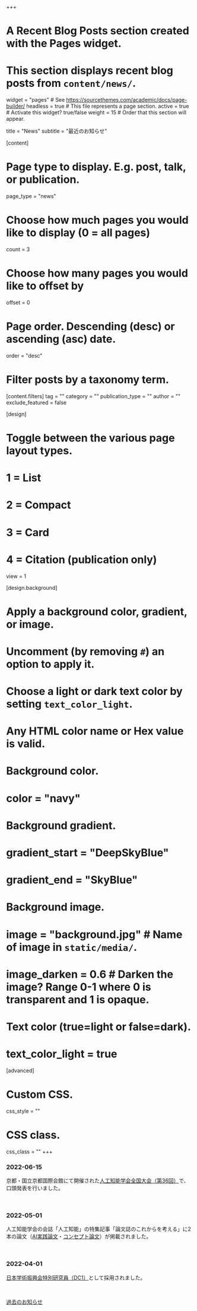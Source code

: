 +++
# A Recent Blog Posts section created with the Pages widget.
# This section displays recent blog posts from `content/news/`.

widget = "pages"  # See https://sourcethemes.com/academic/docs/page-builder/
headless = true  # This file represents a page section.
active = true  # Activate this widget? true/false
weight = 15  # Order that this section will appear.

title = "News"
subtitle = "最近のお知らせ"

[content]
  # Page type to display. E.g. post, talk, or publication.
  page_type = "news"

  # Choose how much pages you would like to display (0 = all pages)
  count = 3

  # Choose how many pages you would like to offset by
  offset = 0

  # Page order. Descending (desc) or ascending (asc) date.
  order = "desc"

  # Filter posts by a taxonomy term.
  [content.filters]
    tag = ""
    category = ""
    publication_type = ""
    author = ""
    exclude_featured = false

[design]
  # Toggle between the various page layout types.
  #   1 = List
  #   2 = Compact
  #   3 = Card
  #   4 = Citation (publication only)
  view = 1

[design.background]
  # Apply a background color, gradient, or image.
  #   Uncomment (by removing `#`) an option to apply it.
  #   Choose a light or dark text color by setting `text_color_light`.
  #   Any HTML color name or Hex value is valid.

  # Background color.
  # color = "navy"

  # Background gradient.
  # gradient_start = "DeepSkyBlue"
  # gradient_end = "SkyBlue"

  # Background image.
  # image = "background.jpg"  # Name of image in `static/media/`.
  # image_darken = 0.6  # Darken the image? Range 0-1 where 0 is transparent and 1 is opaque.

  # Text color (true=light or false=dark).
  # text_color_light = true  

[advanced]
 # Custom CSS.
 css_style = ""

 # CSS class.
 css_class = ""
+++
### 2022-06-15
京都・国立京都国際会館にて開催された<a href="https://www.ai-gakkai.or.jp/jsai2022/">人工知能学会全国大会（第36回）</a>で、口頭発表を行いました。

<br>

### 2022-05-01
人工知能学会の会誌「人工知能」の特集記事「論文誌のこれからを考える」に2本の論文（[AI実践論文](https://doi.org/10.11517/jjsai.37.3_323)・[コンセプト論文](https://doi.org/10.11517/jjsai.37.3_329)）が掲載されました。

<br>

### 2022-04-01
[日本学術振興会特別研究員（DC1）](https://kaken.nii.ac.jp/grant/KAKENHI-PROJECT-22J21786/)として採用されました。

<br>

[過去のお知らせ ](news)<i class="fas fa-angle-right"></i>